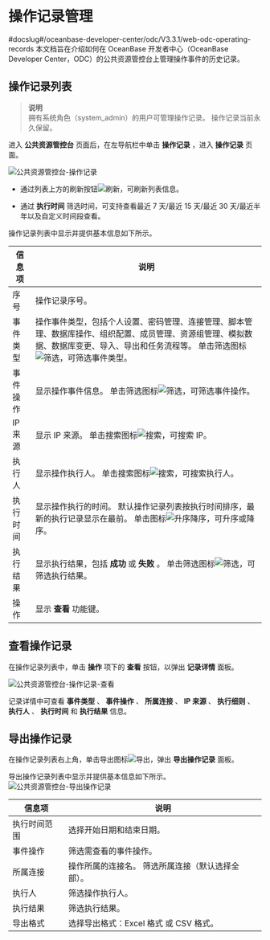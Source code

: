 操作记录管理 
===========================
#docslug#/oceanbase-developer-center/odc/V3.3.1/web-odc-operating-records
本文档旨在介绍如何在 OceanBase 开发者中心（OceanBase Developer Center，ODC）的公共资源管控台上管理操作事件的历史记录。

操作记录列表 
---------------------------

> **说明**<br> 
> 拥有系统角色（system_admin）的用户可管理操作记录。
> 操作记录当前永久保留。

进入 **公共资源管控台** 页面后，在左导航栏中单击 **操作记录** ，进入 **操作记录** 页面。

![公共资源管控台-操作记录](https://obbusiness-private.oss-cn-shanghai.aliyuncs.com/doc/img/odc/%E5%85%AC%E5%85%B1%E8%B5%84%E6%BA%90%E7%AE%A1%E6%8E%A7%E5%8F%B0-%E6%93%8D%E4%BD%9C%E8%AE%B0%E5%BD%95%E7%AE%A1%E7%90%86-1.png)

* 通过列表上方的刷新按钮![刷新](https://help-static-aliyun-doc.aliyuncs.com/assets/img/zh-CN/7155018461/p420125.jpg)，可刷新列表信息。

  

* 通过 **执行时间** 筛选时间，可支持查看最近 7 天/最近 15 天/最近 30 天/最近半年以及自定义时间段查看。

  




操作记录列表中显示并提供基本信息如下所示。


|  信息项  |                                                                                                  说明                                                                                                  |
|-------|------------------------------------------------------------------------------------------------------------------------------------------------------------------------------------------------------|
| 序号    | 操作记录序号。                                                                                                                                                                                              |
| 事件类型  | 操作事件类型，包括个人设置、密码管理、连接管理、脚本管理、数据库操作、组织配置、成员管理、资源组管理、模拟数据、数据库变更、导入、导出和任务流程等。 单击筛选图标![筛选](https://help-static-aliyun-doc.aliyuncs.com/assets/img/zh-CN/0583667361/p352180.jpg)，可筛选事件类型。 |
| 事件操作  | 显示操作事件信息。 单击筛选图标![筛选](https://help-static-aliyun-doc.aliyuncs.com/assets/img/zh-CN/0583667361/p352180.jpg)，可筛选事件操作。                                                                  |
| IP 来源 | 显示 IP 来源。 单击搜索图标![搜索](https://help-static-aliyun-doc.aliyuncs.com/assets/img/zh-CN/7155018461/p417135.jpg)，可搜索 IP。                                                                   |
| 执行人   | 显示操作执行人。 单击搜索图标![搜索](https://help-static-aliyun-doc.aliyuncs.com/assets/img/zh-CN/7155018461/p417135.jpg)，可搜索执行人。                                                                    |
| 执行时间  | 显示操作执行的时间。 默认操作记录列表按执行时间排序，最新的执行记录显示在最前。 单击图标![升序降序](https://help-static-aliyun-doc.aliyuncs.com/assets/img/zh-CN/7155018461/p420143.jpg)，可升序或降序。                    |
| 执行结果  | 显示执行结果，包括 **成功** 或 **失败** 。 单击筛选图标![筛选](https://help-static-aliyun-doc.aliyuncs.com/assets/img/zh-CN/0583667361/p352180.jpg)，可筛选执行结果。                                                |
| 操作    | 显示 **查看** 功能键。                                                                                                                                                                                       |



查看操作记录 
---------------------------

在操作记录列表中，单击 **操作** 项下的 **查看** 按钮，以弹出 **记录详情** 面板。

![公共资源管控台-操作记录-查看](https://obbusiness-private.oss-cn-shanghai.aliyuncs.com/doc/img/odc/%E5%85%AC%E5%85%B1%E8%B5%84%E6%BA%90%E7%AE%A1%E6%8E%A7%E5%8F%B0-%E6%93%8D%E4%BD%9C%E8%AE%B0%E5%BD%95%E7%AE%A1%E7%90%86-2.png)

记录详情中可查看 **事件类型** 、 **事件操作** 、 **所属连接** 、 **IP 来源** 、 **执行细则** 、 **执行人** 、 **执行时间** 和 **执行结果** 信息。

导出操作记录 
---------------------------

在操作记录列表右上角，单击导出图标![导出](https://help-static-aliyun-doc.aliyuncs.com/assets/img/zh-CN/7155018461/p417273.jpg)，弹出 **导出操作记录** 面板。

导出操作记录列表中显示并提供基本信息如下所示。
![公共资源管控台-导出操作记录](https://obbusiness-private.oss-cn-shanghai.aliyuncs.com/doc/img/odc/%E5%85%AC%E5%85%B1%E8%B5%84%E6%BA%90%E7%AE%A1%E6%8E%A7%E5%8F%B0-%E6%93%8D%E4%BD%9C%E8%AE%B0%E5%BD%95%E7%AE%A1%E7%90%86-3.png)


|  信息项   |                    说明                     |
|--------|-------------------------------------------|
| 执行时间范围 | 选择开始日期和结束日期。                              |
| 事件操作   | 筛选需查看的事件操作。                               |
| 所属连接   | 操作所属的连接名。 筛选所属连接（默认选择全部）。 |
| 执行人    | 筛选操作执行人。                                  |
| 执行结果   | 筛选执行结果。                                   |
| 导出格式   | 选择导出格式：Excel 格式 或 CSV 格式。                 |


